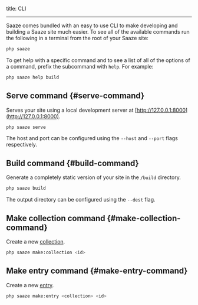 title: CLI

---

Saaze comes bundled with an easy to use CLI to make developing and building a Saaze site much easier. To see all of the available commands run the following in a terminal from the root of your Saaze site:

```bash
php saaze
```

To get help with a specific command and to see a list of all of the options of a command, prefix the subcommand with `help`. For example:

```bash
php saaze help build
```

## Serve command {#serve-command}

Serves your site using a local development server at [http://127.0.0.1:8000](http://127.0.0.1:8000).

```bash
php saaze serve
```

The host and port can be configured using the `--host` and `--port` flags respectively.

## Build command {#build-command}

Generate a completely static version of your site in the `/build` directory.

```bash
php saaze build
```

The output directory can be configured using the `--dest` flag.

## Make collection command {#make-collection-command}

Create a new [collection](/docs/collections).

```bash
php saaze make:collection <id>
```

## Make entry command {#make-entry-command}

Create a new [entry](/docs/entries).

```bash
php saaze make:entry <collection> <id>
```
